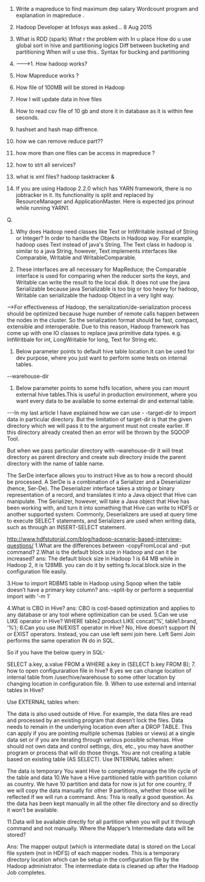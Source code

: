 1. Write a mapreduce to find maximum dep salary Wordcount program and explanation in mapreduce .
	
1. Hadoop Developer at Infosys was asked...	8 Aug 2015
1. What is RDD (spark) What r the problem with In u place How do u use global sort in hive and partitioning logics Diff between bucketing and partitioning When will u use this.. Syntax for bucking and partitioning
1. --->1. How hadoop works?
 2. How Mapreduce works ?
 3. How file of 100MB will be stored in Hadoop 
4. How I will update data in hive files 
5. How to read csv file of 10 gb and store it in database as it is within few seconds.
1. hashset and hash map diffrence.
1. how we can remove reduce part??
1. how more than one files can be access in mapreduce ?
1. how to strt all services?
1. what is xml files?
hadoop tasktracker &

1. If you are using Hadoop 2.2.0 which has YARN framework, there is no jobtracker in it. Its functionality is split and replaced by ResourceManager and ApplicationMaster. Here is expected jps prinout while running YARN1. 

Q.
1. Why does Hadoop need classes like Text or IntWritable instead of String or Integer?
In order to handle the Objects in Hadoop way. For example, hadoop uses Text instead of java's String. The Text class in hadoop is similar to a java String, however, Text implements interfaces like Comparable, Writable and WritableComparable.

1. These interfaces are all necessary for MapReduce; the Comparable interface is used for comparing when the reducer sorts the keys, and Writable can write the result to the local disk. It does not use the java Serializable because java Serializable is too big or too heavy for hadoop, Writable can serializable the hadoop Object in a very light way.

-->For effectiveness of Hadoop, the serialization/de-serialization process should be optimized because huge number of remote calls happen between the nodes in the cluster. So the serialization format should be fast, compact, extensible and interoperable. Due to this reason, Hadoop framework has come up with one IO classes to replace java primitive data types. e.g. IntWritbale for int, LongWritable for long, Text for String etc.


1. Below parameter points to default hive table location.It can be used for dev purpose, where you just want to perform some tests on internal tables.

--warehouse-dir
1. Below parameter points to some hdfs location, where you can mount external hive tables.This is useful in production environment, where you want every data to be available to some external dir and external table.


---In my last article I have explained how we can use - -target-dir to import data in particular directory. But the limitation of target-dir is that the given directory which we will pass it to the argument must not create earlier. If this directory already created then an error will be thrown by the SQOOP Tool.

But when we pass particular directory with –warehouse-dir it will treat directory as parent directory and create sub directory inside the parent directory with the name of table name.

The SerDe interface allows you to instruct Hive as to how a record should be processed. A SerDe is a combination of a Serializer and a Deserializer (hence, Ser-De). The Deserializer interface takes a string or binary representation of a record, and translates it into a Java object that Hive can manipulate. The Serializer, however, will take a Java object that Hive has been working with, and turn it into something that Hive can write to HDFS or another supported system. Commonly, Deserializers are used at query time to execute SELECT statements, and Serializers are used when writing data, such as through an INSERT-SELECT statement.

http://www.hdfstutorial.com/blog/hadoop-scenario-based-interview-questions/
1.What are the differences between -copyFromLocal and -put command?
2.What is the default block size in Hadoop and can it be increased?
ans: The default block size in Hadoop 1 is 64 MB while in Hadoop 2, it is 128MB.
you can do it by setting fs.local.block.size in the configuration file easily. 

3.How to import RDBMS table in Hadoop using Sqoop when the table doesn’t have a primary key column?
ans: –split-by or perform a sequential import with ‘-m 1’

4.What is CBO in Hive?
ans:  CBO is cost-based optimization and applies to any database or any tool where optimization can be used.
5.Can we use LIKE operator in Hive?
WHERE table2.product LIKE concat(‘%’, table1.brand, ‘%’);
6.Can you use IN/EXIST operator in Hive?
No, Hive doesn’t support IN or EXIST operators. Instead, you can use left semi join here. Left Semi Join performs the same operation IN do in SQL.

So if you have the below query in SQL-

SELECT a.key, a.value
FROM a
WHERE a.key in
(SELECT b.key
FROM B);
7. how to open configuraration file in hive?
8.yes we can change location of internal table from  /user/hive/warehouse to some other location 
by changing location in configuration file.
9. When to use external and internal tables in Hive?

Use EXTERNAL tables when:

The data is also used outside of Hive. For example, the data files are read and processed by an existing program that doesn’t lock the files.
Data needs to remain in the underlying location even after a DROP TABLE. This can apply if you are pointing multiple schemas (tables or views) at a single data set or if you are iterating through various possible schemas.
Hive should not own data and control settings, dirs, etc., you may have another program or process that will do those things.
You are not creating a table based on existing table (AS SELECT).
Use INTERNAL tables when:

The data is temporary
You want Hive to completely manage the life cycle of the table and data
10.We have a Hive partitioned table with partition column as country. We have 10 partition and data for now is jut for one country, If we will copy the data manually for other 9 partitions, whether those will be reflected if we will run a command.
Ans: This is really a good question. As the data has been kept manually in all the other file directory and so directly it won’t be available.

11.Data will be available directly for all partition when you will put it through command and not manually.
 Where the Mapper’s Intermediate data will be stored?

Ans: The mapper output (which is intermediate data) is stored on the Local file system (not in HDFS) of each mapper nodes. This is a temporary directory location which can be setup in the configuration file by the Hadoop administrator. The intermediate data is cleaned up after the Hadoop Job completes.

